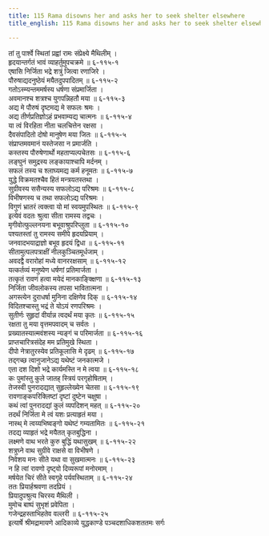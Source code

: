 ```yaml
---
title: 115 Rama disowns her and asks her to seek shelter elsewhere
title_english: 115 Rama disowns her and asks her to seek shelter elsewhere

---
```

तां तु पार्श्वे स्थितां प्रह्वां रामः संप्रेक्ष्ये मैथिलीम् ।  
हृदयान्तर्गतं भावं व्याहर्तुमुपचक्रमे ॥ ६-११५-१  
एषासि निर्जिता भद्रे शत्रुं जित्वा रणाजिरे ।  
पौरुषाद्यदनुष्ठेयं मयैतदुपपादितम् ॥ ६-११५-२  
गतोऽस्म्यन्तममर्षस्य धर्षणा संप्रमार्जिता ।  
अवमानश्च शत्रश्च युगपन्निहतौ मया ॥ ६-११५-३  
अद्य मे पौरुषं दृष्टमद्य मे सफलः श्रमः ।  
अद्य तीर्णप्रतिज्ञोऽहं प्रभवाम्यद्य चात्मनः ॥ ६-११५-४  
या त्वं विरहिता नीता चलचित्तेन रक्षसा ।  
दैवसंपादितो दोषो मानुषेण मया जितः ॥ ६-११५-५  
संप्राप्तमवमानं यस्तेजसा न प्रमार्जति ।  
कस्तस्य पौरुषेणार्थो महताप्यल्पचेतसः ॥ ६-११५-६  
लङ्घुनं समुद्रस्य लङ्कायाश्चापि मर्दनम् ।  
सफलं तस्य च श्लाघ्यमद्य कर्म हनूमतः ॥ ६-११५-७  
युद्धे विक्रमतश्चैव हितं मन्त्रयतस्तथा ।  
सुग्रीवस्य ससैन्यस्य सफलोऽद्य परिश्रमः ॥ ६-११५-८  
विभीषणस्य च तथा सफलोऽद्य परिश्रमः ।  
विगुणं भ्रातरं त्वक्त्वा यो मां स्वयमुपस्थितः ॥ ६-११५-९  
इत्येवं वदतः श्रुत्वा सीता रामस्य तद्वचः ।  
मृगीवोत्फुल्लनयना बभूवाश्रुपरिप्लुता ॥ ६-११५-१०  
पश्यतस्तां तु रामस्य समीपे हृदयप्रियाम् ।  
जनवादभयाद्राज्ञो बभूव हृदयं द्विधा ॥ ६-११५-११  
सीतामुत्पलपत्राक्षीं नीलकुञ्चितमूर्धजाम् ।  
अवदद्वै वरारोहां मध्ये वानररक्षसाम् ॥ ६-११५-१२  
यत्कर्तव्यं मनुष्येण धर्षणां प्रतिमार्जता ।  
तत्कृतं रावणं हत्वा मयेदं मानकाङ्क्क्षिणा ॥ ६-११५-१३  
निर्जिता जीवलोकस्य तपसा भावितात्मना ।  
अगस्त्येन दुराधर्षा मुनिना दक्षिणेव दिक् ॥ ६-११५-१४  
विदितश्चास्तु भद्रं ते योऽयं रणपरिश्रमः ।  
सुतीर्णः सुहृदां वीर्यान्न त्वदर्थं मया कृतः ॥ ६-११५-१५  
रक्षता तु मया वृत्तमपवादम् च सर्वतः ।  
प्रख्यातस्यात्मवंशस्य न्यङ्गं च परिमार्जता ॥ ६-११५-१६  
प्राप्तचारित्रसंदेह मम प्रतिमुखे स्थिता ।  
दीपो नेत्रातुरस्येव प्रतिकूलासि मे दृढम् ॥ ६-११५-१७  
तद्गच्छ त्वानुजानेऽद्य यथेष्टं जनकात्मजे ।  
एता दश दिशो भद्रे कार्यमस्ति न मे त्वया ॥ ६-११५-१८  
कः पुमांस्तु कुले जातह् स्त्रियं परगृहोषिताम् ।  
तेजस्वी पुनरादद्यात् सुहृल्लेख्येन चेतसा ॥ ६-११५-१९  
रावणाङ्कपरिक्लिष्टां दृष्टां दुष्टेन चक्षुषा ।  
कथं त्वां पुनरादद्यां कुलं व्यपदिशन् महत् ॥ ६-११५-२०  
तदर्थं निर्जिता मे त्वं यशः प्रत्याहृतं मया ।  
नास्थ् मे त्वय्यभिष्वङ्गो यथेष्टं गम्यतामितः ॥ ६-११५-२१  
तदद्य व्याहृतं भद्रे मयैतत् कृतबुद्धिना ।  
लक्ष्मणे वाथ भरते कुरु बुद्धिं यथासुखम् ॥ ६-११५-२२  
शत्रुघ्ने वाथ सुग्रीवे राक्षसे वा विभीषणे ।  
निवेशय मनः सीते यथा वा सुखमात्मनः ॥ ६-११५-२३  
न हि त्वां रावणो दृष्ट्वो दिव्यरूपां मनोरमाम् ।  
मर्षयेत चिरं सीते स्वगृहे पर्यवस्थिताम् ॥ ६-११५-२४  
ततः प्रियार्हश्रवणा तदप्रियं ।  
प्रियादुपश्रुत्य चिरस्य मैथिली ।  
मुमोच बाष्पं सुभृशं प्रवेपिता ।  
गजेन्द्रहस्ताभिहतेव वल्लरी ॥ ६-११५-२५  
इत्यार्षे श्रीमद्रामायणे आदिकाव्ये युद्धकाण्डे पञ्चदशाधिकशततमः सर्गः